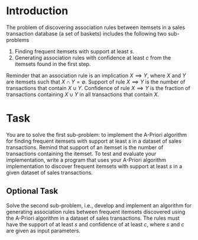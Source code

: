 # Introduction
The problem of discovering association rules between itemsets in a sales transaction database (a set of baskets) includes the following two sub-problems

1. Finding frequent itemsets with support at least $s$.
2. Generating association rules with confidence at least $c$ from the itemsets found in the first step.

Reminder that an association rule is an implication $X \implies Y$, where $X$ and $Y$ are itemsets such that $X \cap Y = ∅$. Support of rule $X \implies Y$ is the number of transactions that contain $X \cup Y$. Confidence of rule $X \implies Y$ is the fraction of transactions containing $X \cup Y$ in all transactions that contain $X$.

# Task
You are to solve the first sub-problem: to implement the A-Priori algorithm for finding frequent itemsets with support at least $s$ in a dataset of sales transactions. Remind that support of an itemset is the number of transactions containing the itemset. To test and evaluate your implementation, write a program that uses your A-Priori algorithm implementation to discover frequent itemsets with support at least $s$ in a given dataset of sales transactions.

## Optional Task
Solve the second sub-problem, i.e., develop and implement an algorithm for generating association rules between frequent itemsets discovered using the A-Priori algorithm in a dataset of sales transactions. The rules must have the support of at least $s$ and confidence of at least $c$, where $s$ and $c$ are given as input parameters.
